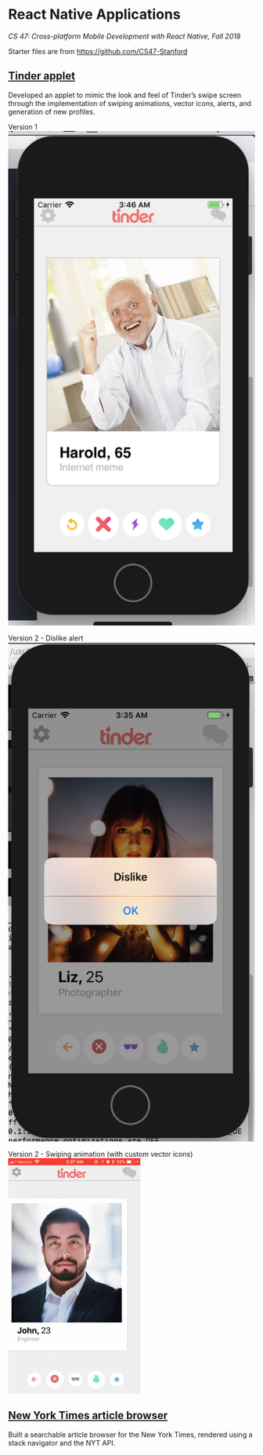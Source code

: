 # React Native Applications
*CS 47: Cross-platform Mobile Development with React Native, Fall 2018*

Starter files are from https://github.com/CS47-Stanford

## [Tinder applet](https://github.com/jchens/cs-47/tree/master/tinder%20applet)
Developed an applet to mimic the look and feel of Tinder’s swipe screen through the implementation of swiping animations, vector icons, alerts, and generation of new profiles.

Version 1
![Version 1](https://github.com/jchens/cs-47/blob/master/tinder%20applet/images/v1.png "Logo Title Text 1")

Version 2 - Dislike alert
![Version 2 - Dislike alert](https://github.com/jchens/cs-47/blob/master/tinder%20applet/images/v2%20dislike%20alert.png)

Version 2 - Swiping animation (with custom vector icons)
![Version 2 - Swiping animation](https://github.com/jchens/cs-47/blob/master/tinder%20applet/images/v2%20swiping%20animation.gif)

## [New York Times article browser](https://github.com/jchens/cs-47/tree/master/nyt%20browser)
Built a searchable article browser for the New York Times, rendered using a stack navigator and the NYT API.
